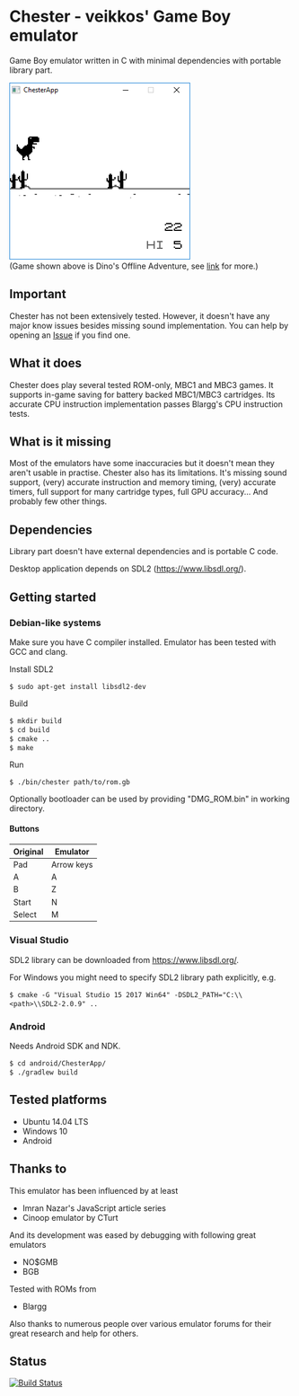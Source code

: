 # Chester - veikkos' Game Boy emulator

Game Boy emulator written in C with minimal dependencies with portable library part.

[![Screenshot](https://raw.githubusercontent.com/veikkos/chester/public/chester-dinos.png)](https://github.com/gingemonster/DinosOfflineAdventure)  
(Game shown above is Dino's Offline Adventure, see [link](https://github.com/gingemonster/DinosOfflineAdventure) for more.)

## Important ##

Chester has not been extensively tested. However, it doesn't have any major know issues besides missing sound implementation. You can help by opening an [Issue](https://github.com/veikkos/chester/issues) if you find one.

## What it does ##

Chester does play several tested ROM-only, MBC1 and MBC3 games. It supports in-game saving for battery backed MBC1/MBC3 cartridges. Its accurate CPU instruction implementation passes Blargg's CPU instruction tests.

## What is it missing ##

Most of the emulators have some inaccuracies but it doesn't mean they aren't usable in practise. Chester also has its limitations. It's missing sound support, (very) accurate instruction and memory timing, (very) accurate timers, full support for many cartridge types, full GPU accuracy... And probably few other things.

## Dependencies ##

Library part doesn't have external dependencies and is portable C code.

Desktop application depends on SDL2 (https://www.libsdl.org/).

## Getting started ##

### Debian-like systems ###

Make sure you have C compiler installed. Emulator has been tested with GCC and clang.

Install SDL2
```
$ sudo apt-get install libsdl2-dev
```

Build
```
$ mkdir build
$ cd build
$ cmake ..
$ make
```

Run
```
$ ./bin/chester path/to/rom.gb
```

Optionally bootloader can be used by providing "DMG_ROM.bin" in working directory.

#### Buttons ####

| Original | Emulator   |
|----------|------------|
| Pad      | Arrow keys |
| A        | A          |
| B        | Z          |
| Start    | N          |
| Select   | M          |

### Visual Studio ###

SDL2 library can be downloaded from https://www.libsdl.org/.

For Windows you might need to specify SDL2 library path explicitly, e.g.
```
$ cmake -G "Visual Studio 15 2017 Win64" -DSDL2_PATH="C:\\<path>\\SDL2-2.0.9" ..
```

### Android ###

Needs Android SDK and NDK.

```
$ cd android/ChesterApp/
$ ./gradlew build
```

## Tested platforms ##

* Ubuntu 14.04 LTS
* Windows 10
* Android

## Thanks to ##

This emulator has been influenced by at least
* Imran Nazar's JavaScript article series
* Cinoop emulator by CTurt

And its development was eased by debugging with following great emulators
* NO$GMB
* BGB

Tested with ROMs from
* Blargg

Also thanks to numerous people over various emulator forums for their great research and help for others.

## Status

[![Build Status](https://api.travis-ci.org/veikkos/chester.svg?branch=public)](https://travis-ci.org/veikkos/chester)
